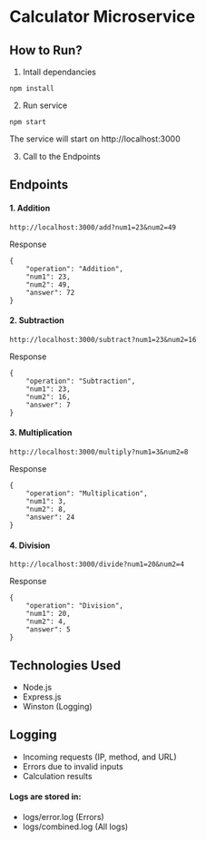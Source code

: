 # Calculator Microservice

## How to Run?
1. Intall dependancies
```
npm install
```

2. Run service
```
npm start
```
The service will start on http://localhost:3000


3. Call to the Endpoints


## Endpoints

#### 1. Addition

```
http://localhost:3000/add?num1=23&num2=49
```
Response
```
{
    "operation": "Addition",
    "num1": 23,
    "num2": 49,
    "answer": 72
}
```

#### 2. Subtraction

```
http://localhost:3000/subtract?num1=23&num2=16
```
Response
```
{
    "operation": "Subtraction",
    "num1": 23,
    "num2": 16,
    "answer": 7
}
```

#### 3. Multiplication

```
http://localhost:3000/multiply?num1=3&num2=8
```
Response
```
{
    "operation": "Multiplication",
    "num1": 3,
    "num2": 8,
    "answer": 24
}
```

#### 4. Division

```
http://localhost:3000/divide?num1=20&num2=4
```
Response
```
{
    "operation": "Division",
    "num1": 20,
    "num2": 4,
    "answer": 5
}
```

## Technologies Used
- Node.js
- Express.js
- Winston (Logging)


## Logging
- Incoming requests (IP, method, and URL)
- Errors due to invalid inputs
- Calculation results

#### Logs are stored in:
- logs/error.log (Errors)
- logs/combined.log (All logs)

